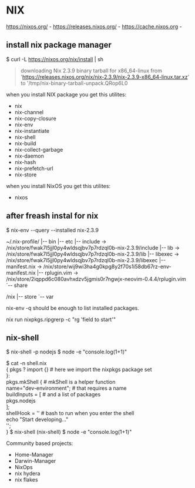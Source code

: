 NIX
===
https://nixos.org/
    - https://releases.nixos.org/
    - https://cache.nixos.org
    -







## install nix package manager

$ curl -L https://nixos.org/nix/install | sh
> downloading Nix 2.3.9 binary tarball for x86_64-linux from 'https://releases.nixos.org/nix/nix-2.3.9/nix-2.3.9-x86_64-linux.tar.xz' to '/tmp/nix-binary-tarball-unpack.QRop6L0

when you install NIX package you get this utilites:
- nix
- nix-channel
- nix-copy-closure
- nix-env
- nix-instantiate
- nix-shell
- nix-build
- nix-collect-garbage
- nix-daemon
- nix-hash
- nix-prefetch-url
- nix-store     

when you install NixOS you get this utilites:
- nixos

## after freash instal for nix

$ nix-env --query --installed
nix-2.3.9

~/.nix-profile/
|-- bin
|-- etc
|-- include -> /nix/store/fwak7l5jjl0py4wldsqjbv7p7rdzql0b-nix-2.3.9/include
|-- lib -> /nix/store/fwak7l5jjl0py4wldsqjbv7p7rdzql0b-nix-2.3.9/lib
|-- libexec -> /nix/store/fwak7l5jjl0py4wldsqjbv7p7rdzql0b-nix-2.3.9/libexec
|-- manifest.nix -> /nix/store/wij9wi3ha4g0kpg8y2f70s1i58db67rz-env-manifest.nix
|-- rplugin.vim -> /nix/store/2iqppd6c080avhxdzv5jgmis0r7ngwjx-neovim-0.4.4/rplugin.vim
`-- share

/nix
|-- store
`-- var


nix-env -q should be enough to list installed packages.


nix run nixpkgs.ripgrerp -c "rg 'field to start'"



## nix-shell
$ nix-shell -p nodejs
$ node -e "console.log(1+1)"

$ cat -n shell.nix                                                              
{ pkgs ? import <nixpkgs> {} # here we import the nixpkgs package set   
}:                                                                      
pkgs.mkShell {               # mkShell is a helper function             
  name="dev-environment";    # that requires a name                     
  buildInputs = [            # and a list of packages                   
    pkgs.nodejs                                                         
  ];                                                                    
  shellHook = ''             # bash to run when you enter the shell     
    echo "Start developing..."                                          
  '';                                                                   
}
$ nix-shell
(nix-shell) $ node -e "console.log(1+1)"

Community based projects:
- Home-Manager
- Darwin-Manager
- NixOps
- nix hydera
- nix flakes